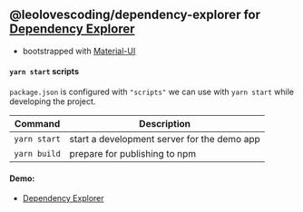 ## @leolovescoding/dependency-explorer for [Dependency Explorer](http://dependency.tranletuankiet.com)

- bootstrapped with [Material-UI](https://github.com/mui-org/material-ui)

#### `yarn start` scripts

`package.json` is configured with `"scripts"` we can use with `yarn start` while developing the project.

Command | Description |
--- | ---
`yarn start` | start a development server for the demo app
`yarn build` | prepare for publishing to npm

#### Demo:
- [Dependency Explorer](http://dependency.tranletuankiet.com)
